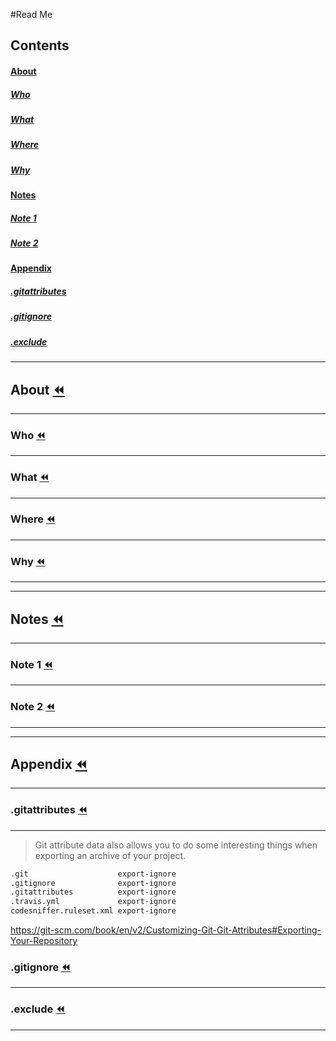 #Read Me

## Contents
#### [About](#about-rewind)
##### [Who](#who-rewind)
##### [What](#what-rewind)
##### [Where](#where-rewind)
##### [Why](#why-rewind)
#### [Notes](#notes-rewind)
##### [Note 1](#note-1-rewind)
##### [Note 2](#note-2-rewind)
#### [Appendix](#appendix-rewind)
##### [.gitattributes](#gitattributes-rewind)
##### [.gitignore](#gitignore-rewind)
##### [.exclude](#exclude-rewind)
________________________________________________________________________________
## About [:rewind:](#read-me)
--------------------------------------------------------------------------------
### Who [:rewind:](#read-me)
--------------------------------------------------------------------------------

### What [:rewind:](#read-me)
--------------------------------------------------------------------------------

### Where [:rewind:](#read-me)
--------------------------------------------------------------------------------

### Why [:rewind:](#read-me)
--------------------------------------------------------------------------------

________________________________________________________________________________
## Notes [:rewind:](#read-me)
--------------------------------------------------------------------------------
### Note 1 [:rewind:](#read-me)
--------------------------------------------------------------------------------

### Note 2 [:rewind:](#read-me)
--------------------------------------------------------------------------------
________________________________________________________________________________
## Appendix [:rewind:](#read-me)
--------------------------------------------------------------------------------
### .gitattributes [:rewind:](#read-me)
--------------------------------------------------------------------------------
> Git attribute data also allows you to do some interesting things when exporting an archive of your project.

```markdown
.git                    export-ignore
.gitignore              export-ignore
.gitattributes          export-ignore
.travis.yml             export-ignore
codesniffer.ruleset.xml export-ignore
```

https://git-scm.com/book/en/v2/Customizing-Git-Git-Attributes#Exporting-Your-Repository

### .gitignore [:rewind:](#read-me)
--------------------------------------------------------------------------------

### .exclude [:rewind:](#read-me)
--------------------------------------------------------------------------------
